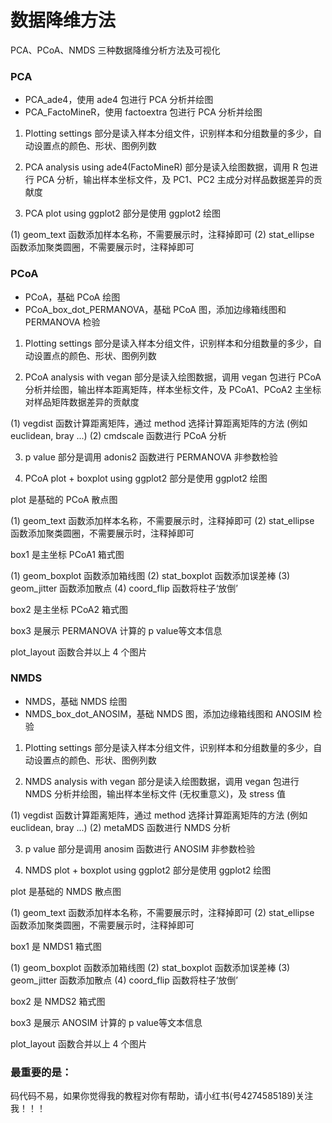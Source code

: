 # 数据降维方法

PCA、PCoA、NMDS 三种数据降维分析方法及可视化

### PCA

- PCA_ade4，使用 ade4 包进行 PCA 分析并绘图
- PCA_FactoMineR，使用 factoextra 包进行 PCA 分析并绘图

1. Plotting settings 部分是读入样本分组文件，识别样本和分组数量的多少，自动设置点的颜色、形状、图例列数

2. PCA analysis using ade4(FactoMineR) 部分是读入绘图数据，调用 R 包进行 PCA 分析，输出样本坐标文件，及 PC1、PC2 主成分对样品数据差异的贡献度

3. PCA plot using ggplot2 部分是使用 ggplot2 绘图

(1) geom_text 函数添加样本名称，不需要展示时，注释掉即可
(2) stat_ellipse 函数添加聚类圆圈，不需要展示时，注释掉即可

### PCoA

- PCoA，基础 PCoA 绘图
- PCoA_box_dot_PERMANOVA，基础 PCoA 图，添加边缘箱线图和 PERMANOVA 检验

1. Plotting settings 部分是读入样本分组文件，识别样本和分组数量的多少，自动设置点的颜色、形状、图例列数

2. PCoA analysis with vegan 部分是读入绘图数据，调用 vegan 包进行 PCoA 分析并绘图，输出样本距离矩阵，样本坐标文件，及 PCoA1、PCoA2 主坐标对样品矩阵数据差异的贡献度

(1) vegdist 函数计算距离矩阵，通过 method 选择计算距离矩阵的方法 (例如 euclidean, bray ...)
(2) cmdscale 函数进行 PCoA 分析

3. p value 部分是调用 adonis2 函数进行 PERMANOVA 非参数检验

4. PCoA plot + boxplot using ggplot2 部分是使用 ggplot2 绘图

plot 是基础的 PCoA 散点图

(1) geom_text 函数添加样本名称，不需要展示时，注释掉即可
(2) stat_ellipse 函数添加聚类圆圈，不需要展示时，注释掉即可

box1 是主坐标 PCoA1 箱式图

(1) geom_boxplot 函数添加箱线图
(2) stat_boxplot 函数添加误差棒
(3) geom_jitter 函数添加散点
(4) coord_flip 函数将柱子‘放倒’

box2 是主坐标 PCoA2 箱式图

box3 是展示 PERMANOVA 计算的 p value等文本信息

plot_layout 函数合并以上 4 个图片


### NMDS

- NMDS，基础 NMDS 绘图
- NMDS_box_dot_ANOSIM，基础 NMDS 图，添加边缘箱线图和 ANOSIM 检验

1. Plotting settings 部分是读入样本分组文件，识别样本和分组数量的多少，自动设置点的颜色、形状、图例列数

2. NMDS analysis with vegan 部分是读入绘图数据，调用 vegan 包进行 NMDS 分析并绘图，输出样本坐标文件 (无权重意义)，及 stress 值

(1) vegdist 函数计算距离矩阵，通过 method 选择计算距离矩阵的方法 (例如 euclidean, bray ...)
(2) metaMDS 函数进行 NMDS 分析

3. p value 部分是调用 anosim 函数进行 ANOSIM  非参数检验

4. NMDS plot + boxplot using ggplot2 部分是使用 ggplot2 绘图

plot 是基础的 NMDS 散点图

(1) geom_text 函数添加样本名称，不需要展示时，注释掉即可
(2) stat_ellipse 函数添加聚类圆圈，不需要展示时，注释掉即可

box1 是 NMDS1 箱式图

(1) geom_boxplot 函数添加箱线图
(2) stat_boxplot 函数添加误差棒
(3) geom_jitter 函数添加散点
(4) coord_flip 函数将柱子‘放倒’

box2 是 NMDS2 箱式图

box3 是展示 ANOSIM 计算的 p value等文本信息

plot_layout 函数合并以上 4 个图片


### 最重要的是：

码代码不易，如果你觉得我的教程对你有帮助，请小红书(号4274585189)关注我！！！

